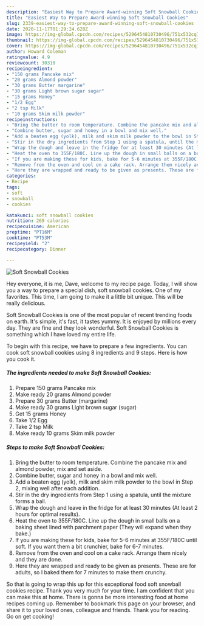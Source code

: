 ```yaml
---
description: "Easiest Way to Prepare Award-winning Soft Snowball Cookies"
title: "Easiest Way to Prepare Award-winning Soft Snowball Cookies"
slug: 2339-easiest-way-to-prepare-award-winning-soft-snowball-cookies
date: 2020-11-17T01:29:24.628Z
image: https://img-global.cpcdn.com/recipes/5296454810730496/751x532cq70/soft-snowball-cookies-recipe-main-photo.jpg
thumbnail: https://img-global.cpcdn.com/recipes/5296454810730496/751x532cq70/soft-snowball-cookies-recipe-main-photo.jpg
cover: https://img-global.cpcdn.com/recipes/5296454810730496/751x532cq70/soft-snowball-cookies-recipe-main-photo.jpg
author: Howard Coleman
ratingvalue: 4.9
reviewcount: 30310
recipeingredient:
- "150 grams Pancake mix"
- "20 grams Almond powder"
- "30 grams Butter margarine"
- "30 grams Light brown sugar sugar"
- "15 grams Honey"
- "1/2 Egg"
- "2 tsp Milk"
- "10 grams Skim milk powder"
recipeinstructions:
- "Bring the butter to room temperature. Combine the pancake mix and almond powder, mix and set aside."
- "Combine butter, sugar and honey in a bowl and mix well."
- "Add a beaten egg (yolk), milk and skim milk powder to the bowl in Step 2, mixing well after each addition."
- "Stir in the dry ingredients from Step 1 using a spatula, until the mixture forms a ball."
- "Wrap the dough and leave in the fridge for at least 30 minutes (At least 2 hours for optimal results)."
- "Heat the oven to 355F/180C. Line up the dough in small balls on a baking sheet lined with parchment paper (They will expand when they bake.)"
- "If you are making these for kids, bake for 5-6 minutes at 355F/180C until soft. If you want them a bit crunchier, bake for 6-7 minutes."
- "Remove from the oven and cool on a cake rack. Arrange them nicely and they are done."
- "Here they are wrapped and ready to be given as presents. These are for adults, so I baked them for 7 minutes to make them crunchy."
categories:
- Recipe
tags:
- soft
- snowball
- cookies

katakunci: soft snowball cookies 
nutrition: 269 calories
recipecuisine: American
preptime: "PT16M"
cooktime: "PT53M"
recipeyield: "2"
recipecategory: Dinner

---
```



![Soft Snowball Cookies](https://img-global.cpcdn.com/recipes/5296454810730496/751x532cq70/soft-snowball-cookies-recipe-main-photo.jpg)

Hey everyone, it is me, Dave, welcome to my recipe page. Today, I will show you a way to prepare a special dish, soft snowball cookies. One of my favorites. This time, I am going to make it a little bit unique. This will be really delicious.



Soft Snowball Cookies is one of the most popular of recent trending foods on earth. It's simple, it's fast, it tastes yummy. It is enjoyed by millions every day. They are fine and they look wonderful. Soft Snowball Cookies is something which I have loved my entire life.


To begin with this recipe, we have to prepare a few ingredients. You can cook soft snowball cookies using 8 ingredients and 9 steps. Here is how you cook it.

<!--inarticleads1-->

##### The ingredients needed to make Soft Snowball Cookies:

1. Prepare 150 grams Pancake mix
1. Make ready 20 grams Almond powder
1. Prepare 30 grams Butter (margarine)
1. Make ready 30 grams Light brown sugar (sugar)
1. Get 15 grams Honey
1. Take 1/2 Egg
1. Take 2 tsp Milk
1. Make ready 10 grams Skim milk powder




<!--inarticleads2-->

##### Steps to make Soft Snowball Cookies:

1. Bring the butter to room temperature. Combine the pancake mix and almond powder, mix and set aside.
1. Combine butter, sugar and honey in a bowl and mix well.
1. Add a beaten egg (yolk), milk and skim milk powder to the bowl in Step 2, mixing well after each addition.
1. Stir in the dry ingredients from Step 1 using a spatula, until the mixture forms a ball.
1. Wrap the dough and leave in the fridge for at least 30 minutes (At least 2 hours for optimal results).
1. Heat the oven to 355F/180C. Line up the dough in small balls on a baking sheet lined with parchment paper (They will expand when they bake.)
1. If you are making these for kids, bake for 5-6 minutes at 355F/180C until soft. If you want them a bit crunchier, bake for 6-7 minutes.
1. Remove from the oven and cool on a cake rack. Arrange them nicely and they are done.
1. Here they are wrapped and ready to be given as presents. These are for adults, so I baked them for 7 minutes to make them crunchy.




So that is going to wrap this up for this exceptional food soft snowball cookies recipe. Thank you very much for your time. I am confident that you can make this at home. There is gonna be more interesting food at home recipes coming up. Remember to bookmark this page on your browser, and share it to your loved ones, colleague and friends. Thank you for reading. Go on get cooking!
